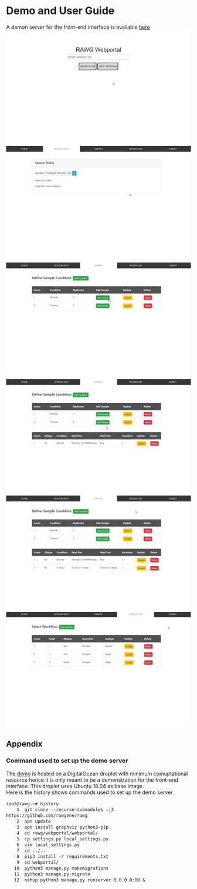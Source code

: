 # Demo and User Guide

A demon server for the front-end interface is available [here](http://rawg.tony.tc)
![create a new session](create_session.gif)
![create new conditions](create_conditions.gif)
![add single-end sample](add_sample_sg.gif)
![add paired-end sample](add_sample_pe.gif)
![add workflows](add_workflows.gif)
![submit analysis](submit.gif)

## Appendix
### Command used to set up the demo server

The [demo](http://rawg.tony.tc) is hosted on a DigitalOcean droplet with minimum comuptational resource hence it is only meant to be a demonstration for the front-end interface. This droplet uses Ubuntu 18.04 as base image.  
Here is the history shows commands used to set up the demo server
```
root@rawg:~# history
    1  git clone --recurse-submodules -j3 https://github.com/rawgene/rawg
    2  apt update
    3  apt install graphviz python3-pip
    4  cd rawg/webportal/webportal/
    5  cp settings.py local_settings.py
    6  vim local_settings.py 
    7  cd ../..
    8  pip3 install -r requirements.txt 
    9  cd webportal/
   10  python3 manage.py makemigrations
   11  python3 manage.py migrate
   12  nohup python3 manage.py runserver 0.0.0.0:80 &
```
